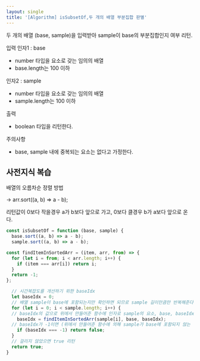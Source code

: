 ```yaml
---
layout: single
title: '[Algorithm] isSubsetOf,두 개의 배열 부분집합 판별'
---
```


두 개의 배열 (base, sample)을 입력받아 sample이 base의 부분집합인지 여부 리턴.

입력
인자1 : base
- number 타입을 요소로 갖는 임의의 배열
- base.length는 100 이하

인자2 : sample
- number 타입을 요소로 갖는 임의의 배열
- sample.length는 100 이하

출력
- boolean 타입을 리턴한다.

주의사항
- base, sample 내에 중복되는 요소는 없다고 가정한다.

## 사전지식 복습

배열의 오름차순 정렬 방법

→ arr.sort((a, b) ⇒ a - b);

리턴값이 0보다 작을경우 a가 b보다 앞으로 가고, 0보다 클경우 b가 a보다 앞으로 온다.

```jsx
const isSubsetOf = function (base, sample) {
  base.sort((a, b) => a - b);
  sample.sort((a, b) => a - b);

const findItemInSortedArr = (item, arr, from) => {
  for (let i = from; i < arr.length; i++) {
    if (item === arr[i]) return i;
  }
  return -1;
};

  // 시간복잡도를 개선하기 위한 baseIdx
  let baseIdx = 0;
  // 배열 sample이 base에 포함되는지만 확인하면 되므로 sample 길이만큼만 반복해준다
  for (let i = 0; i < sample.length; i++) {
  // baseIdx의 값으로 위에서 만들어준 함수에 인자로 sample의 요소, base, baseIdx를 전달해준 값을 할당.
    baseIdx = findItemInSortedArr(sample[i], base, baseIdx);
  // baseIdx가 -1이면 (위에서 만들어준 함수에 의해 sample가 base에 포함되지 않는 경우) false 리턴
    if (baseIdx === -1) return false;
  }
  // 걸리지 않았으면 true 리턴
  return true;
}
```